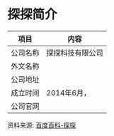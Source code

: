 # 探探简介

|项目|内容|
|-----|-----|
|公司名称|探探科技有限公司|
|外文名称||
|公司地址||
|成立时间|2014年6月，|
|公司官网||

资料来源: 
[百度百科-探探](https://baike.baidu.com/item/%E6%8E%A2%E6%8E%A2)